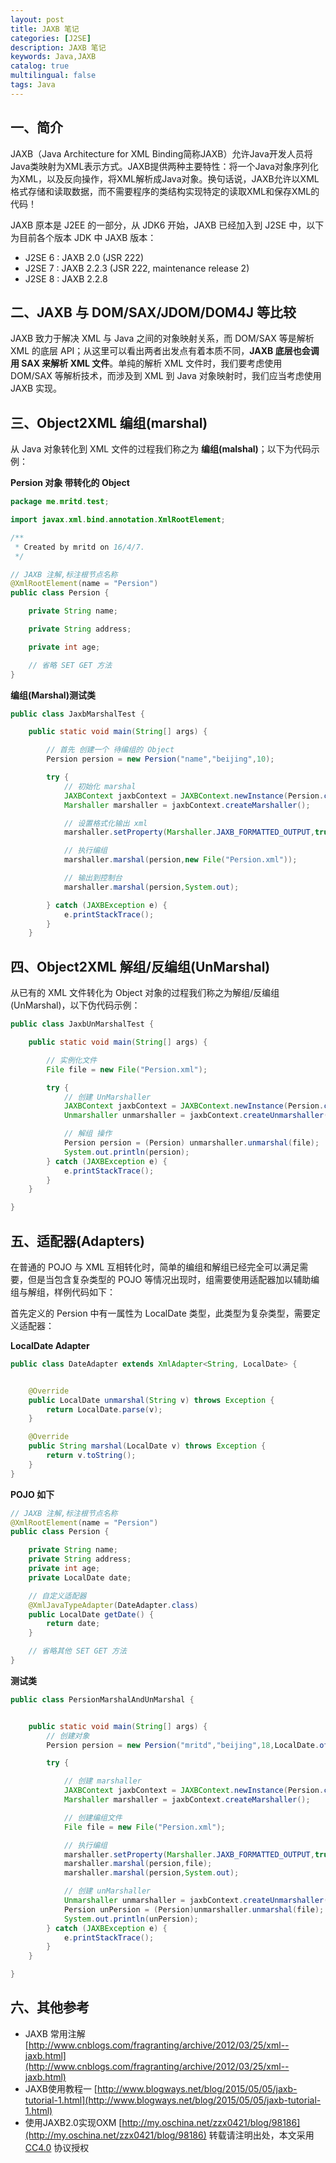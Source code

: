 ```yaml
---
layout: post
title: JAXB 笔记
categories: [J2SE]
description: JAXB 笔记
keywords: Java,JAXB
catalog: true
multilingual: false
tags: Java
---
```


## 一、简介

JAXB（Java Architecture for XML Binding简称JAXB）允许Java开发人员将Java类映射为XML表示方式。JAXB提供两种主要特性：将一个Java对象序列化为XML，以及反向操作，将XML解析成Java对象。换句话说，JAXB允许以XML格式存储和读取数据，而不需要程序的类结构实现特定的读取XML和保存XML的代码！

JAXB 原本是 J2EE 的一部分，从 JDK6 开始，JAXB 已经加入到 J2SE 中，以下为目前各个版本 JDK 中 JAXB 版本：

- J2SE 6 : JAXB 2.0 (JSR 222)
- J2SE 7 : JAXB 2.2.3 (JSR 222, maintenance release 2)
- J2SE 8 : JAXB 2.2.8

<!--more-->

## 二、JAXB 与 DOM/SAX/JDOM/DOM4J 等比较

JAXB 致力于解决 XML 与 Java 之间的对象映射关系，而 DOM/SAX 等是解析 XML 的底层 API；从这里可以看出两者出发点有着本质不同，**JAXB 底层也会调用 SAX 来解析 XML 文件**。单纯的解析 XML 文件时，我们要考虑使用 DOM/SAX 等解析技术，而涉及到 XML 到 Java 对象映射时，我们应当考虑使用 JAXB 实现。

## 三、Object2XML 编组(marshal)

从 Java 对象转化到 XML 文件的过程我们称之为 **编组(malshal)**；以下为代码示例：

**Persion 对象 带转化的 Object**

``` java
package me.mritd.test;

import javax.xml.bind.annotation.XmlRootElement;

/**
 * Created by mritd on 16/4/7.
 */

// JAXB 注解,标注根节点名称
@XmlRootElement(name = "Persion")
public class Persion {

    private String name;

    private String address;

    private int age;

    // 省略 SET GET 方法
}
```

**编组(Marshal)测试类**

``` java
public class JaxbMarshalTest {

    public static void main(String[] args) {

        // 首先 创建一个 待编组的 Object
        Persion persion = new Persion("name","beijing",10);

        try {
            // 初始化 marshal
            JAXBContext jaxbContext = JAXBContext.newInstance(Persion.class);
            Marshaller marshaller = jaxbContext.createMarshaller();

            // 设置格式化输出 xml
            marshaller.setProperty(Marshaller.JAXB_FORMATTED_OUTPUT,true);

            // 执行编组
            marshaller.marshal(persion,new File("Persion.xml"));

            // 输出到控制台
            marshaller.marshal(persion,System.out);

        } catch (JAXBException e) {
            e.printStackTrace();
        }
    }
```

## 四、Object2XML 解组/反编组(UnMarshal)

从已有的 XML 文件转化为 Object 对象的过程我们称之为解组/反编组(UnMarshal)，以下伪代码示例：

``` java
public class JaxbUnMarshalTest {

    public static void main(String[] args) {

        // 实例化文件
        File file = new File("Persion.xml");

        try {
            // 创建 UnMarshaller
            JAXBContext jaxbContext = JAXBContext.newInstance(Persion.class);
            Unmarshaller unmarshaller = jaxbContext.createUnmarshaller();

            // 解组 操作
            Persion persion = (Persion) unmarshaller.unmarshal(file);
            System.out.println(persion);
        } catch (JAXBException e) {
            e.printStackTrace();
        }
    }

}
```

## 五、适配器(Adapters)

在普通的 POJO 与 XML 互相转化时，简单的编组和解组已经完全可以满足需要，但是当包含复杂类型的 POJO 等情况出现时，组需要使用适配器加以辅助编组与解组，样例代码如下：

首先定义的 Persion 中有一属性为 LocalDate 类型，此类型为复杂类型，需要定义适配器：

**LocalDate Adapter**

``` java
public class DateAdapter extends XmlAdapter<String, LocalDate> {


    @Override
    public LocalDate unmarshal(String v) throws Exception {
        return LocalDate.parse(v);
    }

    @Override
    public String marshal(LocalDate v) throws Exception {
        return v.toString();
    }
}
```

**POJO 如下**

``` java
// JAXB 注解,标注根节点名称
@XmlRootElement(name = "Persion")
public class Persion {

    private String name;
    private String address;
    private int age;
    private LocalDate date;

    // 自定义适配器
    @XmlJavaTypeAdapter(DateAdapter.class)
    public LocalDate getDate() {
        return date;
    }

    // 省略其他 SET GET 方法
}
```

**测试类**

``` java
public class PersionMarshalAndUnMarshal {


    public static void main(String[] args) {
        // 创建对象
        Persion persion = new Persion("mritd","beijing",18,LocalDate.of(2016,4,8));

        try {

            // 创建 marshaller
            JAXBContext jaxbContext = JAXBContext.newInstance(Persion.class);
            Marshaller marshaller = jaxbContext.createMarshaller();

            // 创建编组文件
            File file = new File("Persion.xml");

            // 执行编组
            marshaller.setProperty(Marshaller.JAXB_FORMATTED_OUTPUT,true);
            marshaller.marshal(persion,file);
            marshaller.marshal(persion,System.out);

            // 创建 unMarshaller
            Unmarshaller unmarshaller = jaxbContext.createUnmarshaller();
            Persion unPersion = (Persion)unmarshaller.unmarshal(file);
            System.out.println(unPersion);
        } catch (JAXBException e) {
            e.printStackTrace();
        }
    }

}
```

## 六、其他参考

- JAXB 常用注解 [http://www.cnblogs.com/fragranting/archive/2012/03/25/xml--jaxb.html](http://www.cnblogs.com/fragranting/archive/2012/03/25/xml--jaxb.html)
- JAXB使用教程一 [http://www.blogways.net/blog/2015/05/05/jaxb-tutorial-1.html](http://www.blogways.net/blog/2015/05/05/jaxb-tutorial-1.html)
- 使用JAXB2.0实现OXM [http://my.oschina.net/zzx0421/blog/98186](http://my.oschina.net/zzx0421/blog/98186)
转载请注明出处，本文采用 [CC4.0](http://creativecommons.org/licenses/by-nc-nd/4.0/) 协议授权

